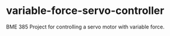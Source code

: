 # variable-force-servo-controller
BME 385 Project for controlling a servo motor with variable force.
